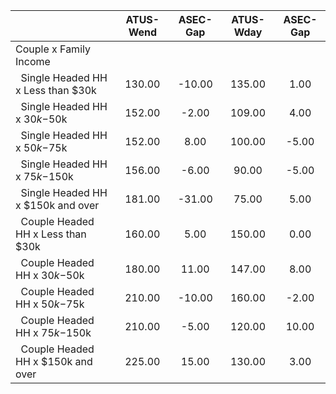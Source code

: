 
|                      |    ATUS-Wend |     ASEC-Gap |    ATUS-Wday |     ASEC-Gap |
| -------------------- | :----------: | :----------: | :----------: | :----------: |
| Couple x Family Income |              |              |              |              |
| &nbsp;&nbsp;Single Headed HH x Less than $30k |       130.00 |       -10.00 |       135.00 |         1.00 |
| &nbsp;&nbsp;Single Headed HH x $30k-$50k |       152.00 |        -2.00 |       109.00 |         4.00 |
| &nbsp;&nbsp;Single Headed HH x $50k-$75k |       152.00 |         8.00 |       100.00 |        -5.00 |
| &nbsp;&nbsp;Single Headed HH x $75k-$150k |       156.00 |        -6.00 |        90.00 |        -5.00 |
| &nbsp;&nbsp;Single Headed HH x $150k and over |       181.00 |       -31.00 |        75.00 |         5.00 |
| &nbsp;&nbsp;Couple Headed HH x Less than $30k |       160.00 |         5.00 |       150.00 |         0.00 |
| &nbsp;&nbsp;Couple Headed HH x $30k-$50k |       180.00 |        11.00 |       147.00 |         8.00 |
| &nbsp;&nbsp;Couple Headed HH x $50k-$75k |       210.00 |       -10.00 |       160.00 |        -2.00 |
| &nbsp;&nbsp;Couple Headed HH x $75k-$150k |       210.00 |        -5.00 |       120.00 |        10.00 |
| &nbsp;&nbsp;Couple Headed HH x $150k and over |       225.00 |        15.00 |       130.00 |         3.00 |

